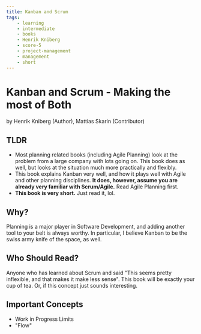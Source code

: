```yaml
---
title: Kanban and Scrum
tags:
    - learning
    - intermediate
    - books
    - Henrik Kniberg
    - score-5
    - project-management
    - management
    - short
---
```


# Kanban and Scrum - Making the most of Both

by Henrik Kniberg (Author), Mattias Skarin (Contributor)

## TLDR

-   Most planning related books (including Agile Planning) look at the problem from a large company with lots going on. This book does as well, but looks at the situation much more practically and flexibly.
-   This book explains Kanban very well, and how it plays well with Agile and other planning disciplines. **It does, however, assume you are already very familiar with Scrum/Agile.** Read Agile Planning first.
-   **This book is very short.** Just read it, lol.

## Why?

Planning is a major player in Software Development, and adding another tool to your belt is always worthy. In particular, I believe Kanban to be the swiss army knife of the space, as well.

## Who Should Read?

Anyone who has learned about Scrum and said "This seems pretty inflexible, and that makes it make less sense". This book will be exactly your cup of tea.
Or, if this concept just sounds interesting.

## Important Concepts

-   Work in Progress Limits
-   "Flow"
